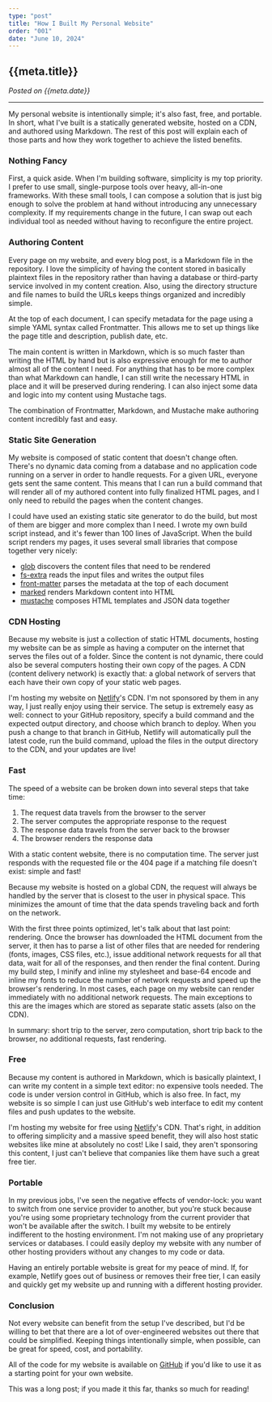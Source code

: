 ```yaml
---
type: "post"
title: "How I Built My Personal Website"
order: "001"
date: "June 10, 2024"
---
```


## {{meta.title}}

*Posted on {{meta.date}}*

---

<div class="md-indent"></div>

My personal website is intentionally simple; it's also fast, free, and portable. In short, what I've built is a statically generated website, hosted on a CDN, and authored using Markdown. The rest of this post will explain each of those parts and how they work together to achieve the listed benefits.

### Nothing Fancy

<div class="md-indent"></div>

First, a quick aside. When I'm building software, simplicity is my top priority. I prefer to use small, single-purpose tools over heavy, all-in-one frameworks. With these small tools, I can compose a solution that is just big enough to solve the problem at hand without introducing any unnecessary complexity. If my requirements change in the future, I can swap out each individual tool as needed without having to reconfigure the entire project.

### Authoring Content

<div class="md-indent"></div>

Every page on my website, and every blog post, is a Markdown file in the repository. I love the simplicity of having the content stored in basically plaintext files in the repository rather than having a database or third-party service involved in my content creation. Also, using the directory structure and file names to build the URLs keeps things organized and incredibly simple.

<div class="md-indent"></div>

At the top of each document, I can specify metadata for the page using a simple YAML syntax called Frontmatter. This allows me to set up things like the page title and description, publish date, etc.

<div class="md-indent"></div>

The main content is written in Markdown, which is so much faster than writing the HTML by hand but is also expressive enough for me to author almost all of the content I need. For anything that has to be more complex than what Markdown can handle, I can still write the necessary HTML in place and it will be preserved during rendering. I can also inject some data and logic into my content using Mustache tags.

The combination of Frontmatter, Markdown, and Mustache make authoring content incredibly fast and easy.

### Static Site Generation

<div class="md-indent"></div>

My website is composed of static content that doesn't change often. There's no dynamic data coming from a database and no application code running on a server in order to handle requests. For a given URL, everyone gets sent the same content. This means that I can run a build command that will render all of my authored content into fully finalized HTML pages, and I only need to rebuild the pages when the content changes.

<div class="md-indent"></div>

I could have used an existing static site generator to do the build, but most of them are bigger and more complex than I need. I wrote my own build script instead, and it's fewer than 100 lines of JavaScript. When the build script renders my pages, it uses several small libraries that compose together very nicely:

- [glob](https://github.com/isaacs/node-glob) discovers the content files that need to be rendered
- [fs-extra](https://github.com/jprichardson/node-fs-extra) reads the input files and writes the output files
- [front-matter](https://github.com/jxson/front-matter) parses the metadata at the top of each document
- [marked](https://github.com/markedjs/marked) renders Markdown content into HTML
- [mustache](https://github.com/janl/mustache.js) composes HTML templates and JSON data together

### CDN Hosting

<div class="md-indent"></div>

Because my website is just a collection of static HTML documents, hosting my website can be as simple as having a computer on the internet that serves the files out of a folder. Since the content is not dynamic, there could also be several computers hosting their own copy of the pages. A CDN (content delivery network) is exactly that: a global network of servers that each have their own copy of your static web pages.

<div class="md-indent"></div>

I'm hosting my website on [Netlify](https://www.netlify.com)'s CDN. I'm not sponsored by them in any way, I just really enjoy using their service. The setup is extremely easy as well: connect to your GitHub repository, specify a build command and the expected output directory, and choose which branch to deploy. When you push a change to that branch in GitHub, Netlify will automatically pull the latest code, run the build command, upload the files in the output directory to the CDN, and your updates are live!

### Fast

The speed of a website can be broken down into several steps that take time:

1. The request data travels from the browser to the server
2. The server computes the appropriate response to the request
3. The response data travels from the server back to the browser
4. The browser renders the response data

<div class="md-indent"></div>

With a static content website, there is no computation time. The server just responds with the requested file or the 404 page if a matching file doesn't exist: simple and fast!

<div class="md-indent"></div>

Because my website is hosted on a global CDN, the request will always be handled by the server that is closest to the user in physical space. This minimizes the amount of time that the data spends traveling back and forth on the network.

<div class="md-indent"></div>

With the first three points optimized, let's talk about that last point: rendering. Once the browser has downloaded the HTML document from the server, it then has to parse a list of other files that are needed for rendering (fonts, images, CSS files, etc.), issue additional network requests for all that data, wait for all of the responses, and then render the final content. During my build step, I minify and inline my stylesheet and base-64 encode and inline my fonts to reduce the number of network requests and speed up the browser's rendering. In most cases, each page on my website can render immediately with no additional network requests. The main exceptions to this are the images which are stored as separate static assets (also on the CDN).

<div class="md-indent"></div>

In summary: short trip to the server, zero computation, short trip back to the browser, no additional requests, fast rendering.

### Free

<div class="md-indent"></div>

Because my content is authored in Markdown, which is basically plaintext, I can write my content in a simple text editor: no expensive tools needed. The code is under version control in GitHub, which is also free. In fact, my website is so simple I can just use GitHub's web interface to edit my content files and push updates to the website.

<div class="md-indent"></div>

I'm hosting my website for free using [Netlify](https://www.netlify.com)'s CDN. That's right, in addition to offering simplicity and a massive speed benefit, they will also host static websites like mine at absolutely no cost! Like I said, they aren't sponsoring this content, I just can't believe that companies like them have such a great free tier.

### Portable

<div class="md-indent"></div>

In my previous jobs, I've seen the negative effects of vendor-lock: you want to switch from one service provider to another, but you're stuck because you're using some proprietary technology from the current provider that won't be available after the switch. I built my website to be entirely indifferent to the hosting environment. I'm not making use of any proprietary services or databases. I could easily deploy my website with any number of other hosting providers without any changes to my code or data.

<div class="md-indent"></div>

Having an entirely portable website is great for my peace of mind. If, for example, Netlify goes out of business or removes their free tier, I can easily and quickly get my website up and running with a different hosting provider.

### Conclusion

<div class="md-indent"></div>

Not every website can benefit from the setup I've described, but I'd be willing to bet that there are a lot of over-engineered websites out there that could be simplified. Keeping things intentionally simple, when possible, can be great for speed, cost, and portability.

<div class="md-indent"></div>

All of the code for my website is available on [GitHub](https://github.com/ZacharyGodfrey/personal-site) if you'd like to use it as a starting point for your own website.

This was a long post; if you made it this far, thanks so much for reading!
